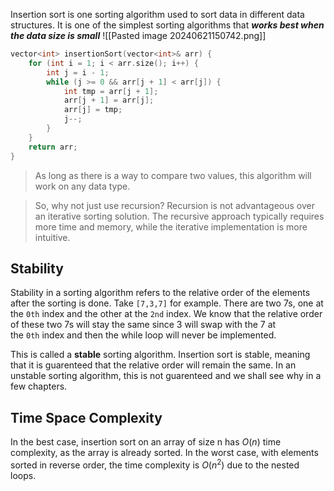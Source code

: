 Insertion sort is one sorting algorithm used to sort data in different data structures. It is one of the simplest sorting algorithms that ***works best when the data size is small***
![[Pasted image 20240621150742.png]]


```cpp
vector<int> insertionSort(vector<int>& arr) {
    for (int i = 1; i < arr.size(); i++) {
        int j = i - 1;
        while (j >= 0 && arr[j + 1] < arr[j]) {
            int tmp = arr[j + 1];
            arr[j + 1] = arr[j];
            arr[j] = tmp;
            j--;
        }
    }
    return arr;
}
```

> As long as there is a way to compare two values, this algorithm will work on any data type.

> So, why not just use recursion? Recursion is not advantageous over an iterative sorting solution. The recursive approach typically requires more time and memory, while the iterative implementation is more intuitive.

## Stability

Stability in a sorting algorithm refers to the relative order of the elements after the sorting is done. Take `[7,3,7]` for example. There are two 7s, one at the `0th` index and the other at the `2nd` index. We know that the relative order of these two 7s will stay the same since 3 will swap with the 7 at the `0th` index and then the while loop will never be implemented.

This is called a **stable** sorting algorithm. Insertion sort is stable, meaning that it is guarenteed that the relative order will remain the same. In an unstable sorting algorithm, this is not guarenteed and we shall see why in a few chapters.

## Time Space Complexity

In the best case, insertion sort on an array of size n has $O(n)$ time complexity, as the array is already sorted. In the worst case, with elements sorted in reverse order, the time complexity is $O(n^2)$ due to the nested loops.